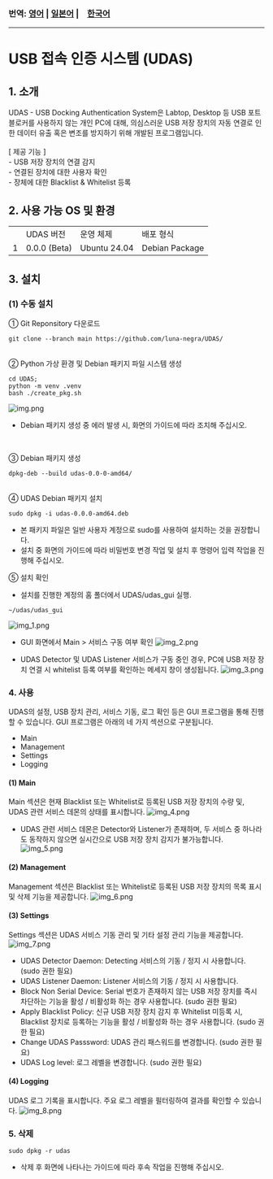 ### 번역: [영어](README.md) | [일본어](README.ja.md) |　[한국어](README.ko.md)
<hr>

# USB 접속 인증 시스템 (UDAS)

## 1. 소개
<div>
UDAS - USB Docking Authentication System은 Labtop, Desktop 등 USB 포트 블로커를 사용하지 않는 개인 PC에 대해, 
의심스러운 USB 저장 장치의 자동 연결로 인한 데이터 유출 혹은 변조를 방지하기 위해 개발된 프로그램입니다.
</div><br>

<div>
[ 제공 기능 ]<br>
- USB 저장 장치의 연결 감지<br> 
- 연결된 장치에 대한 사용자 확인<br>
- 장체에 대한 Blacklist & Whitelist 등록<br>
</div>

## 2. 사용 가능 OS 및 환경
<table>
    <th>
        <td>UDAS 버전</td>
        <td>운영 체제</td>
        <td>배포 형식</td>
    </th>
    <tr>
        <td>1</td>
        <td>0.0.0 (Beta)</td>
        <td>Ubuntu 24.04</td>
        <td>Debian Package</td>
    </tr>
</table>

## 3. 설치
### (1) 수동 설치
① Git Reponsitory 다운로드

```commandline
git clone --branch main https://github.com/luna-negra/UDAS/
```
<br>
② Python 가상 환경 및 Debian 패키지 파일 시스템 생성

```commandline
cd UDAS;
python -m venv .venv
bash ./create_pkg.sh
```
![img.png](imgs/img.png)

* Debian 패키지 생성 중 에러 발생 시, 화면의 가이드에 따라 조치해 주십시오.
<br>

③ Debian 패키지 생성

```commandline
dpkg-deb --build udas-0.0-0-amd64/
```
<br>
④ UDAS Debian 패키지 설치

```commandline
sudo dpkg -i udas-0.0.0-amd64.deb
```
* 본 패키지 파일은 일반 사용자 계정으로 sudo를 사용하여 설치하는 것을 권장합니다.<br>
* 설치 중 화면의 가이드에 따라 비밀번호 변경 작업 및 설치 후 명령어 입력 작업을 진행해 주십시오.<br>

⑤ 설치 확인
* 설치를 진행한 계정의 홈 폴더에서 UDAS/udas_gui 실행.

```commandline
~/udas/udas_gui
```

![img_1.png](imgs/img_1.png)

* GUI 화면에서 Main > 서비스 구동 여부 확인
![img_2.png](imgs/img_2.png)

* UDAS Detector 및 UDAS Listener 서비스가 구동 중인 경우, PC에 USB 저장 장치 연결 시 whitelist 등록 여부를 확인하는 메세지 창이 생성됩니다.
![img_3.png](imgs/img_3.png)

### 4. 사용
<div>
UDAS의 설정, USB 장치 관리, 서비스 기동, 로그 확인 등은 GUI 프로그램을 통해 진행할 수 있습니다.
GUI 프로그램은 아래의 네 가지 섹션으로 구분됩니다.<br>

- Main
- Management
- Settings
- Logging<br>

</div>

#### (1) Main
Main 섹션은 현재 Blacklist 또는 Whitelist로 등록된 USB 저장 장치의 수량 및, UDAS 관련 서비스 데몬의 상태를 표시합니다.
![img_4.png](imgs/img_4.png)

* UDAS 관련 서비스 데몬은 Detector와 Listener가 존재하며, 두 서비스 중 하나라도 동작하지 않으면 실시간으로 USB 저장 장치 감지가 불가능합니다.
![img_5.png](imgs/img_5.png)

#### (2) Management
Management 섹션은 Blacklist 또는 Whitelist로 등록된 USB 저장 장치의 목록 표시 및 삭제 기능을 제공합니다.
![img_6.png](imgs/img_6.png)

#### (3) Settings
Settings 섹션은 UDAS 서비스 기동 관리 및 기타 설정 관리 기능을 제공합니다.
![img_7.png](imgs/img_7.png)

* UDAS Detector Daemon: Detecting 서비스의 기동 / 정지 시 사용합니다. (sudo 권한 필요)
* UDAS Listener Daemon: Listener 서비스의 기동 / 정지 시 사용합니다. 
* Block Non Serial Device: Serial 번호가 존재하지 않는 USB 저장 장치를 즉시 차단하는 기능을 활성 / 비활성화 하는 경우 사용합니다. (sudo 권한 필요)
* Apply Blacklist Policy: 신규 USB 저장 장치 감지 후 Whitelist 미등록 시, Blacklist 장치로 등록하는 기능을 활성 / 비활성화 하는 경우 사용합니다. (sudo 권한 필요)
* Change UDAS Passsword: UDAS 관리 패스워드를 변경합니다. (sudo 권한 필요)
* UDAS Log level: 로그 레벨을 변경합니다. (sudo 권한 필요)

#### (4) Logging
UDAS 로그 기록을 표시합니다. 주요 로그 레벨을 필터링하여 결과를 확인할 수 있습니다.
![img_8.png](imgs/img_8.png)
<br>

### 5. 삭제
```commandline
sudo dpkg -r udas
```
* 삭제 후 화면에 나타나는 가이드에 따라 후속 작업을 진행해 주십시오.